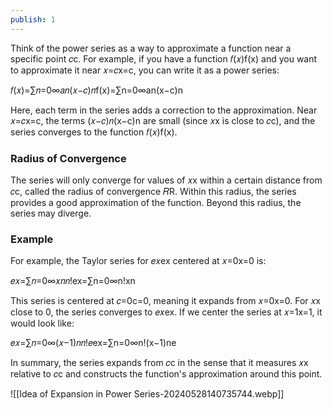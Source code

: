 ```yaml
---
publish: 1
---
```


Think of the power series as a way to approximate a function near a specific point 𝑐c. For example, if you have a function 𝑓(𝑥)f(x) and you want to approximate it near 𝑥=𝑐x=c, you can write it as a power series:

𝑓(𝑥)=∑𝑛=0∞𝑎𝑛(𝑥−𝑐)𝑛f(x)=∑n=0∞​an​(x−c)n

Here, each term in the series adds a correction to the approximation. Near 𝑥=𝑐x=c, the terms (𝑥−𝑐)𝑛(x−c)n are small (since 𝑥x is close to 𝑐c), and the series converges to the function 𝑓(𝑥)f(x).

### Radius of Convergence

The series will only converge for values of 𝑥x within a certain distance from 𝑐c, called the radius of convergence 𝑅R. Within this radius, the series provides a good approximation of the function. Beyond this radius, the series may diverge.

### Example

For example, the Taylor series for 𝑒𝑥ex centered at 𝑥=0x=0 is:

𝑒𝑥=∑𝑛=0∞𝑥𝑛𝑛!ex=∑n=0∞​n!xn​

This series is centered at 𝑐=0c=0, meaning it expands from 𝑥=0x=0. For 𝑥x close to 0, the series converges to 𝑒𝑥ex. If we center the series at 𝑥=1x=1, it would look like:

𝑒𝑥=∑𝑛=0∞(𝑥−1)𝑛𝑛!𝑒ex=∑n=0∞​n!(x−1)n​e

In summary, the series expands from 𝑐c in the sense that it measures 𝑥x relative to 𝑐c and constructs the function's approximation around this point.

![[Idea of Expansion in Power Series-20240528140735744.webp]]